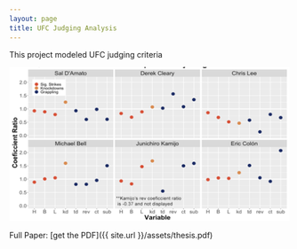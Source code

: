 ```yaml
---
layout: page
title: UFC Judging Analysis
---
```


This project modeled UFC judging criteria


![Image](/assets/images/judges.png)


Full Paper:
[get the PDF]({{ site.url }}/assets/thesis.pdf)
